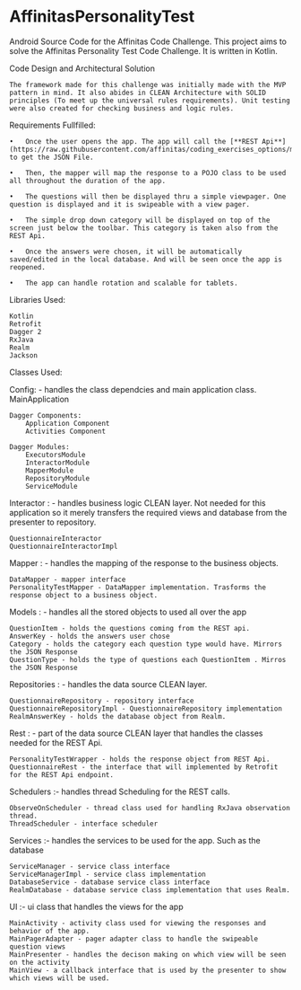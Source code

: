 # AffinitasPersonalityTest
Android Source Code for the Affinitas Code Challenge. This project aims to solve the Affinitas Personality Test Code Challenge. It is written in Kotlin.

Code Design and Architectural Solution

	The framework made for this challenge was initially made with the MVP pattern in mind. It also abides in CLEAN Architecture with SOLID principles (To meet up the universal rules requirements). Unit testing were also created for checking business and logic rules.

Requirements Fullfilled:
  
    •	Once the user opens the app. The app will call the [**REST Api**](https://raw.githubusercontent.com/affinitas/coding_exercises_options/master/personality_test/database/personality_test.json) to get the JSON File.
	
    •	Then, the mapper will map the response to a POJO class to be used all throughout the duration of the app.
    
    •	The questions will then be displayed thru a simple viewpager. One question is displayed and it is swipeable with a view pager. 
    
    •	The simple drop down category will be displayed on top of the screen just below the toolbar. This category is taken also from the REST Api. 
    
    •	Once the answers were chosen, it will be automatically saved/edited in the local database. And will be seen once the app is reopened.
    
    •	The app can handle rotation and scalable for tablets.
	
Libraries Used:
	
	Kotlin 
	Retrofit 
	Dagger 2
	RxJava
	Realm
	Jackson

Classes Used:

Config:	- handles the class dependcies and main application class.
	MainApplication
	
	Dagger Components: 
		Application Component 
		Activities Component 
	
	Dagger Modules:
		ExecutorsModule
		InteractorModule
		MapperModule
		RepositoryModule
		ServiceModule
				
Interactor : - handles business logic CLEAN layer. Not needed for this application so it merely transfers the required views and database from the presenter to repository.
				
	QuestionnaireInteractor
	QuestionnaireInteractorImpl
				
Mapper : - handles the mapping of the response to the business objects. 

	DataMapper - mapper interface
	PersonalityTestMapper - DataMapper implementation. Trasforms the response object to a business object.
				
Models : - handles all the stored objects to used all over the app

	QuestionItem - holds the questions coming from the REST api.
	AnswerKey - holds the answers user chose
	Category - holds the category each question type would have. Mirrors the JSON Response
	QuestionType - holds the type of questions each QuestionItem . Mirros the JSON Response		

Repositories : - handles the data source CLEAN layer. 

	QuestionnaireRepository - repository interface
	QuestionnaireRepositoryImpl - QuestionnaireRepository implementation
	RealmAnswerKey - holds the database object from Realm. 

Rest : - part of the data source CLEAN layer that handles the classes needed for the REST Api. 

	PersonalityTestWrapper - holds the response object from REST Api. 
	QuestionnaireRest - the interface that will implemented by Retrofit for the REST Api endpoint. 
				
Schedulers :- handles thread Scheduling for the REST calls. 

	ObserveOnScheduler - thread class used for handling RxJava observation thread.
	ThreadScheduler - interface scheduler

Services :- handles the services to be used for the app. Such as the database

	ServiceManager - service class interface
	ServiceManagerImpl - service class implementation
	DatabaseService - database service class interface
	RealmDatabase - database service class implementation that uses Realm. 
				
UI :- ui class that handles the views for the app 

	MainActivity - activity class used for viewing the responses and behavior of the app. 
	MainPagerAdapter - pager adapter class to handle the swipeable question views
	MainPresenter - handles the decison making on which view will be seen on the activity
	MainView - a callback interface that is used by the presenter to show which views will be used. 

